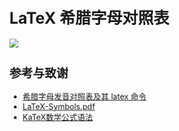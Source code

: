 # LaTeX 希腊字母对照表

![](https://wiki-media-1253965369.cos.ap-guangzhou.myqcloud.com/img/20201220230543.png)


## 参考与致谢

- [希腊字母发音对照表及其 latex 命令](https://blog.csdn.net/lanchunhui/article/details/49819445)
- [LaTeX-Symbols.pdf](https://def.fe.up.pt/latex/Symbols.pdf)
- [KaTeX数学公式语法](https://blog.csdn.net/Leytton/article/details/103745169)
